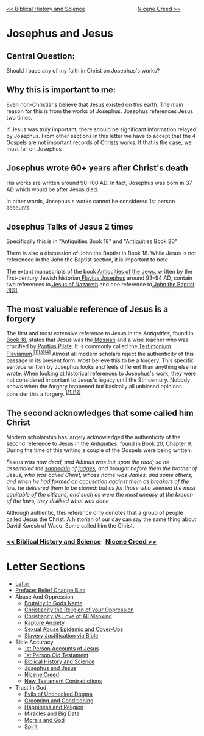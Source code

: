 [<< Biblical History and Science](https://letter-to-christian-scholars.github.io/Letter-to-Christian-Scholars/Biblical-History-And-Science.html)
&nbsp;&nbsp;&nbsp;&nbsp;&nbsp;&nbsp;&nbsp;&nbsp;&nbsp;&nbsp;&nbsp;&nbsp;&nbsp;&nbsp;&nbsp;&nbsp;&nbsp;&nbsp;&nbsp;&nbsp;&nbsp;&nbsp;&nbsp;&nbsp;&nbsp;&nbsp;&nbsp;&nbsp;&nbsp;&nbsp;&nbsp;&nbsp;&nbsp; 
[Nicene Creed >>](https://letter-to-christian-scholars.github.io/Letter-to-Christian-Scholars/Nicene-Creed.html)

# **Josephus and Jesus**
## **Central Question:**

Should I base any of my faith in Christ on Josephus's works?

## **Why this is important to me:**

Even non-Christians believe that Jesus existed on this earth. The main reason for this is from the works of Josephus. Josephus references Jesus two times.

If Jesus was truly important, there should be significant information relayed by Josephus. From other sections in this letter we have to accept that the 4 Gospels are not important records of Christs works. If that is the case, we must fall on Josephus


## **Josephus wrote 60+ years after Christ's death**

His works are written around 90-100 AD. In fact, Josephus was born in 37 AD which would be after Jesus died.

In other words, Josephus's works cannot be considered 1st person accounts


## **Josephus Talks of Jesus 2 times**

Specifically this is in "Antiquities Book 18" and "Antiquities Book 20"

There is also a discussion of John the Baptist in Book 18. While Jesus is not referenced in the John the Baptist section, it is important to note

The extant manuscripts of the book[ Antiquities of the Jews](https://en.wikipedia.org/wiki/Antiquities_of_the_Jews), written by the first-century Jewish historian[ Flavius Josephus](https://en.wikipedia.org/wiki/Josephus) around 93–94 AD, contain two references to[ Jesus of Nazareth](https://en.wikipedia.org/wiki/Jesus) and one reference to[ John the Baptist](https://en.wikipedia.org/wiki/John_the_Baptist).<sup><a href="https://en.wikipedia.org/wiki/Josephus_on_Jesus#cite_note-FOOTNOTEFeldmanHata198754%E2%80%9357-1">[1][2]</a></sup>


## **The most valuable reference of Jesus is a forgery**

The first and most extensive reference to Jesus in the _Antiquities_, found in[ Book 18](https://en.wikisource.org/wiki/The_Antiquities_of_the_Jews/Book_XVIII#Chapter_3), states that Jesus was the[ Messiah](https://en.wikipedia.org/wiki/Messiah) and a wise teacher who was crucified by[ Pontius Pilate](https://en.wikipedia.org/wiki/Pontius_Pilate). It is commonly called the[ Testimonium Flavianum](https://en.wikipedia.org/wiki/Josephus_on_Jesus#The_Testimonium_Flavianum).<sup><a href="https://en.wikipedia.org/wiki/Josephus_on_Jesus#cite_note-FOOTNOTEFeldmanHata198754%E2%80%9357-1">[1][3][4]</a></sup> Almost all modern scholars reject the authenticity of this passage in its present form. Most believe this to be a forgery. This specific sentece written by Josephus looks and feels different than anything else he wrote. When looking at historical references to Josephus's work, they were not considered important to Jesus's legacy until the 9th century. Nobody knows when the forgery happened but basically all unbiased opinions consider this a forgery. <sup><a href="https://en.wikipedia.org/wiki/Josephus_on_Jesus#cite_note-11">[11][12]</a></sup>


## **The second acknowledges that some called him Christ**

Modern scholarship has largely acknowledged the authenticity of the second reference to Jesus in the _Antiquities_, found in[ Book 20, Chapter 9](https://en.wikisource.org/wiki/The_Antiquities_of_the_Jews/Book_XX#Chapter_9). During the time of this writing a couple of the Gospels were being written:

*Festus was now dead, and Albinus was but upon the road; so he assembled the [sanhedrin](https://en.m.wikipedia.org/wiki/Sanhedrin) of [judges](https://en.m.wikipedia.org/wiki/Shophet), and brought before them the brother of Jesus, who was called Christ, whose name was James, and some others; and when he had formed an accusation against them as breakers of the law, he delivered them to be stoned: but as for those who seemed the most equitable of the citizens, and such as were the most uneasy at the breach of the laws, they disliked what was done*

Although authentic, this reference only denotes that a group of people called Jesus the Christ. A historian of our day can say the same thing about David Koresh of Waco. Some called him the Christ. 



### [<< Biblical History and Science](https://letter-to-christian-scholars.github.io/Letter-to-Christian-Scholars/Biblical-History-And-Science.html) &nbsp; [Nicene Creed >>](https://letter-to-christian-scholars.github.io/Letter-to-Christian-Scholars/Nicene-Creed.html)


# Letter Sections
- [Letter](https://letter-to-christian-scholars.github.io/Letter-to-Christian-Scholars/index.html)
- [Preface: Belief Change Bias](https://letter-to-christian-scholars.github.io/Letter-to-Christian-Scholars/preface.html)
- Abuse And Oppression
  * [Brutality In Gods Name](https://letter-to-christian-scholars.github.io/Letter-to-Christian-Scholars/Brutality-In-Gods-Name.html)
  * [Christianity the Religion of your Oppression](https://letter-to-christian-scholars.github.io/Letter-to-Christian-Scholars/Christianity-The-Religion-Of-Your-Oppression.html)
  * [Christianity Vs Love of All Mankind](https://letter-to-christian-scholars.github.io/Letter-to-Christian-Scholars/Christianity-vs-Love-Of-All-Humankind.html)
  * [Rapture Anxiety](https://letter-to-christian-scholars.github.io/Letter-to-Christian-Scholars/Rapture-Anxiety.html)
  * [Sexual Abuse Epidemic and Cover-Ups](https://letter-to-christian-scholars.github.io/Letter-to-Christian-Scholars/Sexual-Abuse-Epidemic-And-Cover-Ups.html)
  * [Slavery Justification via Bible](https://letter-to-christian-scholars.github.io/Letter-to-Christian-Scholars/Slavery-Justification-Via-Bible.html)
- Bible Accuracy
  * [1st Person Accounts of Jesus](https://letter-to-christian-scholars.github.io/Letter-to-Christian-Scholars/1st-Person-Accounts-Of-Jesus.html)
  * [1st Person Old Testament](https://letter-to-christian-scholars.github.io/Letter-to-Christian-Scholars/1st-Person-Old-Testament.html)
  * [Biblical History and Science](https://letter-to-christian-scholars.github.io/Letter-to-Christian-Scholars/Biblical-History-And-Science.html)
  * [Josephus and Jesus](https://letter-to-christian-scholars.github.io/Letter-to-Christian-Scholars/Josephus-And-Jesus.html)
  * [Nicene Creed](https://letter-to-christian-scholars.github.io/Letter-to-Christian-Scholars/Nicene-Creed.html)
  * [New Testament Contradictions](https://letter-to-christian-scholars.github.io/Letter-to-Christian-Scholars/New-Testament-Contradictions.html)
- Trust In God
  * [Evils of Unchecked Dogma](https://letter-to-christian-scholars.github.io/Letter-to-Christian-Scholars/Evils-Of-Unchecked-Dogma.html)
  * [Grooming and Conditioning](https://letter-to-christian-scholars.github.io/Letter-to-Christian-Scholars/Grooming-And-Conditioning-In-Christianity.html)
  * [Happiness and Religion](https://letter-to-christian-scholars.github.io/Letter-to-Christian-Scholars/Happiness-And-Religion.html)
  * [Miracles and Big Data](https://letter-to-christian-scholars.github.io/Letter-to-Christian-Scholars/Miracles-And-Big-Data.html)
  * [Morals and God](https://letter-to-christian-scholars.github.io/Letter-to-Christian-Scholars/Morals-And-God.html)
  * [Spirit](https://letter-to-christian-scholars.github.io/Letter-to-Christian-Scholars/Spirit.html)
